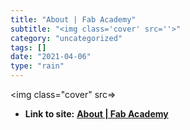 ```yaml
---
title: "About | Fab Academy"
subtitle: "<img class='cover' src=''>"
category: "uncategorized"
tags: []
date: "2021-04-06"
type: "rain"
---
```

<img class="cover" src=>


* **Link to site:** **[About | Fab Academy](http://www.fabacademy.org/diploma)**